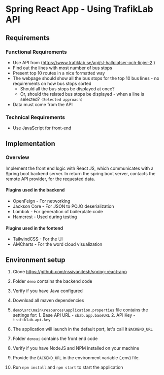 # Spring React App - Using TrafikLab API

## Requirements

### Functional Requirements
* Use API from (https://www.trafiklab.se/api/sl-hallplatser-och-linjer-2.)
* Find out the lines with most number of bus stops
* Present top 10 routes in a nice formatted way
* The webpage should show all the bus stops for the top 10 bus lines - no requirements on how bus stops sorted
  * Should all the bus stops be displayed at once?
  * Or, should the related bus stops be displayed - when a line is selected? `(Selected approach)`
* Data must come from the API

### Technical Requirements
* Use JavaScript for front-end

## Implementation

### Overview
Implement the front end logic with React JS, which communicates with a Spring boot backend server. In return the spring boot server, contacts the remote API provider, for the requested data.

#### Plugins used in the backend
* OpenFeign - For networking
* Jackson Core - For JSON to POJO deserialization
* Lombok - For generation of boilerplate code
* Hamcrest - Used during testing

#### Plugins used in the fontend
* TailwindCSS - For the UI
* AMCharts - For the word cloud visualization

## Environment setup
1. Clone https://github.com/nssivanitesh/spring-react-app

2. Folder `demo` contains the backend code
  1. Verify if you have Java configured
  2. Download all maven dependencies
  3. `demo\src\main\resources\application.properties` file contains the settings for:
    1. Base API URL - `sbab.app.baseURL`
    2. API Key - `trafiklab.api.key`
  4. The application will launch in the default port, let's call it `BACKEND_URL`
  
3. Folder `demoui` contains the front end code
  1. Verify if you have NodeJS and NPM installed on your machine
  2. Provide the `BACKEND_URL` in the environment variable (.env) file.
  3. Run `npm install` and `npm start` to start the application

